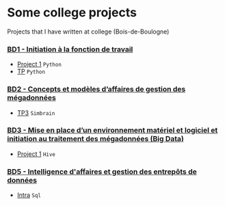 # Some college projects
Projects that I have written at college (Bois-de-Boulogne)

### [BD1 - Initiation à la fonction de travail](/BD1)
- [Project 1](/BD1/project1) `Python`
- [TP](/BD1/tp) `Python`

### [BD2 - Concepts et modèles d’affaires de gestion des mégadonnées](/BD2)
- [TP3](/BD2/tp3) `Simbrain`

### [BD3 - Mise en place d’un environnement matériel et logiciel et initiation au traitement des mégadonnées (Big Data)](/BD3)
- [Project 1](/BD3/project1) `Hive`

### [BD5 - Intelligence d'affaires et gestion des entrepôts de données](/BD5)
- [Intra](/BD5/intra) `Sql`
